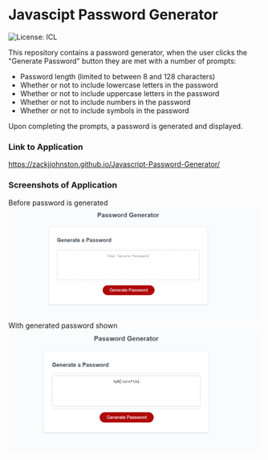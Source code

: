 # Javascipt Password Generator
![License: ICL](https://img.shields.io/badge/License-ISC-blue.svg)


This repository contains a password generator, when the user clicks the "Generate Password" button they are met with a number of prompts:

- Password length (limited to between 8 and 128 characters)
- Whether or not to include lowercase letters in the password
- Whether or not to include uppercase letters in the password
- Whether or not to include numbers in the password
- Whether or not to include symbols in the password  

Upon completing the prompts, a password is generated and displayed.

### Link to Application
https://zackjjohnston.github.io/Javascript-Password-Generator/
### Screenshots of Application

Before password is generated
![image](https://raw.githubusercontent.com/zackjjohnston/Javascript-Password-Generator/main/assets/Screenshot.png)
With generated password shown
![image](https://raw.githubusercontent.com/zackjjohnston/Javascript-Password-Generator/main/assets/Screenshot2.png)
